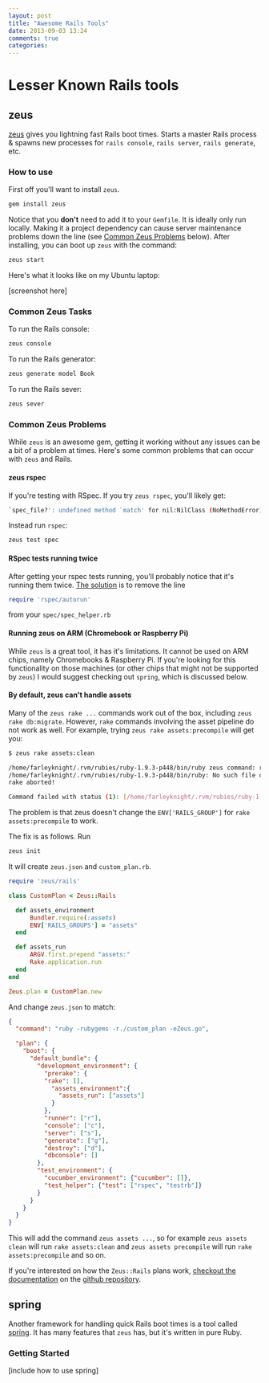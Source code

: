 ```yaml
---
layout: post
title: "Awesome Rails Tools"
date: 2013-09-03 13:24
comments: true
categories:
---
```


# Lesser Known Rails tools

## zeus

[zeus](https://github.com/burke/zeus) gives you lightning fast Rails boot times. Starts a master Rails process & spawns new processes for `rails console`, `rails server`, `rails generate`, etc.

### How to use

First off you'll want to install `zeus`.

```bash
gem install zeus
```

Notice that you **don't** need to add it to your `Gemfile`. It is ideally only run locally. Making it a project dependency can cause server maintenance problems down the line (see [Common Zeus Problems](#common_zeus_problems) below). After installing, you can boot up `zeus` with the command:

```bash
zeus start
```

Here's what it looks like on my Ubuntu laptop:

[screenshot here]

### Common Zeus Tasks

To run the Rails console:

```bash
zeus console
```

To run the Rails generator:

```bash
zeus generate model Book
```

To run the Rails sever:

```bash
zeus sever
```

### Common Zeus Problems

While `zeus` is an awesome gem, getting it working without any issues can be a bit of a problem at times. Here's some common problems that can occur with `zeus` and Rails.

#### zeus rspec

If you're testing with RSpec. If you try `zeus rspec`, you'll likely get:

```bash
`spec_file?': undefined method `match' for nil:NilClass (NoMethodError)
```

Instead run `rspec`:

```bash
zeus test spec
```

#### RSpec tests running twice

After getting your rspec tests running, you'll probably notice that it's running them twice. [The solution](https://github.com/burke/zeus/issues/180#issuecomment-12758345) is to remove the line

```ruby
require 'rspec/autorun'
```

from your `spec/spec_helper.rb`

#### Running zeus on ARM (Chromebook or Raspberry Pi)

While `zeus` is a great tool, it has it's limitations. It cannot be used on ARM chips, namely Chromebooks & Raspberry Pi. If you're looking for this functionality on those machines (or other chips that might not be supported by `zeus`) I would suggest checking out `spring`, which is discussed below.

#### By default, zeus can't handle assets

Many of the `zeus rake ...` commands work out of the box, including `zeus rake db:migrate`. However, `rake` commands involving the asset pipeline do not work as well. For example, trying `zeus rake assets:precompile` will get you:

```bash
$ zeus rake assets:clean

/home/farleyknight/.rvm/rubies/ruby-1.9.3-p448/bin/ruby zeus command: rake assets:clean:all RAILS_ENV=development RAILS_GROUPS=assets
/home/farleyknight/.rvm/rubies/ruby-1.9.3-p448/bin/ruby: No such file or directory -- zeus command: rake (LoadError)
rake aborted!

Command failed with status (1): [/home/farleyknight/.rvm/rubies/ruby-1.9.3-...]
```

The problem is that zeus doesn't change the `ENV['RAILS_GROUP']` for `rake assets:precompile` to work.

The fix is as follows. Run

```bash
zeus init
```

It will create `zeus.json` and `custom_plan.rb`.

```ruby
require 'zeus/rails'

class CustomPlan < Zeus::Rails

  def assets_environment
      Bundler.require(:assets)
      ENV['RAILS_GROUPS'] = "assets"
  end

  def assets_run
      ARGV.first.prepend "assets:"
      Rake.application.run
  end
end

Zeus.plan = CustomPlan.new
```


And change `zeus.json` to match:

```json
{
  "command": "ruby -rubygems -r./custom_plan -eZeus.go",

  "plan": {
    "boot": {
      "default_bundle": {
        "development_environment": {
          "prerake": {
          "rake": [],
            "assets_environment":{
              "assets_run": ["assets"]
            }
          },
          "runner": ["r"],
          "console": ["c"],
          "server": ["s"],
          "generate": ["g"],
          "destroy": ["d"],
          "dbconsole": []
        },
        "test_environment": {
          "cucumber_environment": {"cucumber": []},
          "test_helper": {"test": ["rspec", "testrb"]}
        }
      }
    }
  }
}
```


This will add the command `zeus assets ...`, so for example `zeus assets clean` will run `rake assets:clean` and `zeus assets precompile` will run `rake assets:precompile` and so on.

If you're interested on how the `Zeus::Rails` plans work, [checkout the documentation](https://github.com/burke/zeus/blob/master/docs/ruby/modifying.md) on the [github repository](https://github.com/burke/zeus/).

## spring

Another framework for handling quick Rails boot times is a tool called [spring](https://github.com/jonleighton/spring). It has many features that `zeus` has, but it's written in pure Ruby.

### Getting Started

[include how to use spring]
